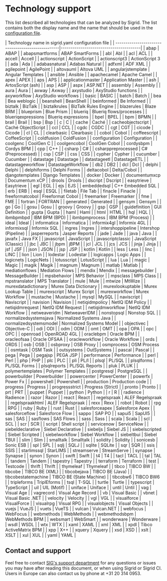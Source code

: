 Technology support
==================

This list described all technologies that can be analyzed by Sigrid. The list contains both the display name and the name that should be used in the [configuration file](analysis-scope-configuration.md).

| Technology name in sigrid.yaml configuration file | 
| --------------------------------------------------|----------------------------------------|
| abap | ABAP |
| abapsmartforms | ABAP SmartForms |
| abl | Abl |
| acl | ACL |
| accell | Accell |
| actionscript | ActionScript |
| actionscript3 | ActionScript 3 |
| ada | Ada |
| adabasnatural | Adabas Natural |
| adfxml | ADF XML |
| agilepoint | AgilePoint |
| altovauml | Altova UML |
| angularjstemplate | Angular Templates |
| ansible | Ansible |
| apachecamel | Apache Camel |
| apex | APEX |
| aps | APS |
| applicationmaster | Application Master |
| ash | ArtosScript (ash) |
| asp | ASP |
| aspx | ASP.NET |
| assembly | Assembly |
| aura | Aura |
| axway | Axway |
| axystudio | AxyStudio functions |
| axyworkflow | AxyStudio workflows |
| basic | BASIC |
| batch | Batch |
| bea | Bea weblogic |
| beanshell | BeanShell |
| beinformed | Be Informed |
| biztalk | BizTalk |
| biztalkrules | BizTalk Rules Engine |
| blazerules | Blaze BRM |
| blueprism | Blue Prism |
| blueriq | Blueriq flows/processes |
| blueriqexpressions | Blueriq expressions |
| bpel | BPEL |
| bpm | BPMN |
| brail | Brail |
| bsp | Bsp |
| c | C |
| cache | Caché |
| cacheobjectscript | Caché ObjectScript |
| ccl | CCL |
| cgdc | CGDC |
| cgt | CGT |
| cicode | Cicode |
| cl | CL |
| clearbasic | Clearbasic |
| cobol | Cobol |
| coffeescript | CoffeeScript |
| coldfusion | ColdFusion |
| configuration | Configuration |
| coolgenc | CoolGen C |
| coolgencobol | CoolGen Cobol |
| cordysbpm | Cordys BPM |
| cpp | C++ |
| csharp | C# |
| csharppreprocessed | C# (Preprocessed) |
| csp | CSP |
| css | CSS |
| cypher | Cypher |
| cucumber | Cucumber |
| datastage | Datastage |
| datastageetl | DatastageETL |
| datastageworkflow | DatastageWorkflow |
| db2 | DB2 |
| dcl | Dcl |
| delphi | Delphi |
| delphiforms | Delphi Forms |
| deltacobol | Delta/Cobol |
| djangotemplates | Django Templates |
| docker | Docker |
| documentumxcp | Documentum xCP |
| drools | Drools |
| dscript | Dscript |
| easytrieve | Easytrieve |
| egl | EGL |
| ejs | EJS |
| embeddedsql | C++ Embedded SQL |
| erb | ERB |
| esql | ESQL |
| filetab | File Tab |
| finacle | Finacle |
| freeformatcobol | Freeformat Cobol |
| freemarker | Freemarker |
| fme | FME |
| fortran | FORTRAN |
| generated | Generated |
| gensym | Gensym |
| go | Go |
| gosu | Gosu |
| groovy | Groovy |
| gsp | GSP |
| guidefinition | GUI Definition |
| gupta | Gupta |
| haml | Haml |
| html | HTML |
| hql | HQL |
| ibmbpmbpd | IBM BPM (BPD) |
| ibmbpmprocess | IBM BPM (Process) |
| ideal | Ideal |
| informatica | Informatica |
| informix4gl | Informix 4GL |
| informixsql | Informix SQL |
| ingres | Ingres |
| intershoppipeline | Intershop (Pipeline) |
| jasperreports | Jasper Reports |
| jade | Jade |
| java | Java |
| javafx | Java FX |
| javascript | JavaScript |
| javascriptclassic | JavaScript (Classic) |
| jbc | JBC |
| jbpm | jBPM |
| jcl | JCL |
| jcs | JCS |
| jinja | Jinja |
| jsf | JSF |
| json | JSON |
| jsp | JSP |
| kotlin | Kotlin |
| less | Less |
| linc | LINC |
| lion | Lion |
| lodestar | Lodestar |
| logicapps | Logic Apps |
| logicnets | LogicNets |
| lotusscript | LotusScript |
| lua | Lua |
| magic | Magic |
| magik | Magik |
| magnum | Magnum |
| matlab | Matlab |
| mediationflows | Mediation Flows |
| mendix | Mendix |
| messagebuilder | MessageBuilder |
| mpsbehavior | MPS Behavior |
| mpsclass | MPS Class |
| mpstranslator | MPS Translator |
| mule | Mule |
| mtwize | MtWize |
| murexdatadictionary | Murex Data Dictionary |
| murexlookuptable | Murex Lookup Table |
| murexscript | Murex Script |
| murexworkflow | Murex Workflow |
| mustache | Mustache |
| mysql | MySQL |
| naviscript | Naviscript |
| navision | Navision |
| netiqidmpolicy | NetIQ IDM Policy |
| netiqidmrequest | NetIQ IDM Request |
| netiqidmworkflow | NetIQ IDM Workflow |
| netweaveridm | NetweaverIDM |
| nonstopsql | Nonstop SQL |
| normalizedsystemsjava | Normalized Systems Java |
| normalizedsystemsmodel | Normalized Systems Model |
| objectivec | Objective-C |
| odi | ODI |
| odm | ODM |
| omt | OMT |
| opa | OPA |
| opc | OPC |
| openroad | OpenROAD 4GL |
| oraclebpm | Oracle BPM |
| oracleofsaa | Oracle OFSAA |
| oracleworkflow | Oracle Workflow |
| ords | ORDS |
| osb | OSB |
| osbproxy | OSB Proxy |
| osmprocess | OSM Process |
| osmtask | OSM Task |
| outsystems | OutSystems |
| pascal | Pascal |
| pega | Pega |
| pegajsp | PEGA JSP |
| performance | Performance |
| perl | Perl |
| php | PHP |
| plc | PLC |
| pli | PL/I |
| plsql | PL/SQL |
| plsqlforms | PL/SQL Forms |
| plsqlreports | PL/SQL Reports |
| pluk | PLUK |
| polymertemplates | Polymer Templates |
| postgresql | PostgreSQL |
| powerbuilder | Powerbuilder |
| powercenter | PowerCenter |
| powerfx | Power Fx |
| powershell | Powershell |
| production | Production code |
| progress | Progress |
| progressstrict | Progress (Strict) |
| pronto | Pronto |
| prt | PRT |
| puppet | Puppet |
| python | Python |
| r | R |
| radience | Radience |
| razor | Razor |
| react | React |
| regelspraak | ALEF Regelspraak |
| regelspraakhtml | ALEF Regelspraak |
| rexx | Rexx |
| robot | Robot |
| rpg | RPG |
| ruby | Ruby |
| rust | Rust |
| salesforceapex | Salesforce Apex |
| salesforceflow | Salesforce Flow |
| sappo | SAP PO |
| sapui5 | SapUI5 |
| sas | SAS |
| sasflows | SAS Flows |
| sass | Sass |
| scala | Scala |
| scl | SCL |
| scr | SCR |
| script | Shell script |
| servicenow | ServiceNow |
| siebeldeclarative | Siebel Declarative |
| siebeljs | Siebel JS |
| siebelscripted | Siebel Scripted |
| siebelworkflow | Siebel Workflow |
| siebeltbui | Siebel TBUI |
| slim | Slim |
| smalltalk | Smalltalk |
| solidity | Solidity |
| sonicesb | Sonic ESB |
| spl | SPL |
| sqlj | SQLJ |
| sqlite | SQLite |
| sqr | SQR |
| ssis | SSIS |
| starlimssql | StarLIMS |
| streamserve | StreamServe |
| synapse | Synapse |
| synon | Synon |
| swift | Swift |
| t4 | T4 |
| tacl | TACL |
| tal | TAL |
| tandem | Tandem |
| tapestry | Tapestry |
| terraform | Terraform |
| test | Testcode |
| thrift | Thrift |
| thymeleaf | Thymeleaf |
| tibco | TIBCO BW |
| tibcobe | TIBCO BE (XML) |
| tibcobejava | TIBCO BE (Java) |
| tibcobestatemachine | TIBCO BE (State Machine) |
| tibcobw6 | TIBCO BW6 |
| tripleforms | TriplEforms |
| tsql | T-SQL |
| turtle | Turtle |
| typescript | TypeScript |
| uil | UIL (Motif) |
| uniface | Uniface |
| until | Until |
| vag | Visual Age |
| vagrecord | Visual Age Record |
| vb | Visual Basic |
| vbnet | Visual Basic .NET |
| velocity | Velocity |
| vgl | VGL |
| visualforce | VisualForce |
| visualrpg | Visual RPG |
| visualobjects | Visual Objects |
| vuejs | VueJS |
| vuets | VueTS |
| vulcan | Vulcan.NET |
| webfocus | WebFocus |
| webmethods | WebMethods |
| webmethodsbpm | WebMethods BPM |
| websmart | WebSmart |
| wonderware | Wonderware |
| wsdl | WSDL |
| wtx | WTX |
| xaml | XAML |
| xml | XML |
| xpdl | Tibco ActiveMatrix BPM |
| xpp | X++ |
| xquery | Xquery |
| xsd | XSD |
| xslt | XSLT |
| xul | XUL |
| yaml | YAML |

## Contact and support

Feel free to contact [SIG's support department](mailto:support@softwareimprovementgroup.com) for any questions or issues you may have after reading this document, or when using Sigrid or Sigrid CI. Users in Europe can also contact us by phone at +31 20 314 0953.

